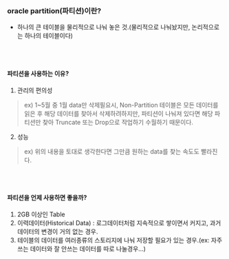 ### oracle partition(파티션)이란?
 - 하나의 큰 테이블을 물리적으로 나눠 놓은 것.(물리적으로 나눠놨지만, 논리적으로는 하나의 테이블이다)
<br/>
<br/>

#### 파티션을 사용하는 이유?
1. 관리의 편의성 
> ex) 1~5월 중 1월 data만 삭제필요시, Non-Partition 테이블은 모든 데이터를 읽은 후 해당 데이터를 찾아서 삭제하려하지만, 파티션이 나눠져 있다면 해당 파티션만 찾아 
Truncate 또는 Drop으로 작업하기 수월하기 때문이다.
2. 성능
> ex) 위의 내용을 토대로 생각한다면 그만큼 원하는 data를 찾는 속도도 빨라진다.
<br/>
<br/>

#### 파티션을 언제 사용하면 좋을까?
1. 2GB 이상인 Table
2. 이력데이터(Historical Data) : 로그데이터처럼 지속적으로 쌓이면서 커지고, 과거데이터의 변경이 거의 없는 경우.
3. 테이블의 데이터를 여러종류의 스토리지에 나눠 저장할 필요가 있는 경우.(ex: 자주쓰는 데이터와 잘 안쓰는 데이터를 따로 나눌경우...)
